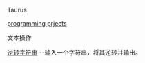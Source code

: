 Taurus

[programming prjects](https://github.com/jobbole/ProgrammingProjectList)

文本操作

[逆转字符串](/src/reverseStr)  --输入一个字符串，将其逆转并输出。